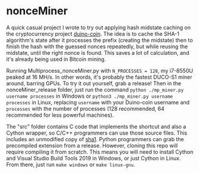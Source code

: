 # nonceMiner

A quick casual project I wrote to try out applying hash midstate caching on the cryptocurrency project [duino-coin](https://github.com/revoxhere/duino-coin). The idea is to cache the SHA-1 algorithm's state after it processes the prefix (creating the midstate) then to finish the hash with the guessed nonces repeatedly, but while reusing the midstate, until the right nonce is found. This saves a lot of calculation, and it's already being used in Bitcoin mining.

Running Multiprocess_nonceMiner.py with `N_PROCESSES = 128`, my i7-8550U peaked at 16 MH/s. In other words, it's probably the fastest DUCO-S1 miner around, barring GPUs. To try it out yourself, grab a release! Then in the nonceMiner_release folder, just run the command `python ./mp_miner.py username processes` in Windows or `python3 ./mp_miner.py username processes` in Linux, replacing `username` with your Duino-coin username and `processes` with the number of processes (128 recommended, 64 recommended for less powerful machines).

The "src" folder contains C code that implements the shortcut and also a Cython wrapper, so C/C++ programmers can use those source files. This includes an unmodified copy of [sha1](https://github.com/clibs/sha1). Python programmers can grab the precompiled extension from a release. However, cloning this repo will require compiling it from scratch. This means you will need to install Cython and Visual Studio Build Tools 2019 in Windows, or just Cython in Linux. From there, just run `make windows` or `make linux-gnu`.